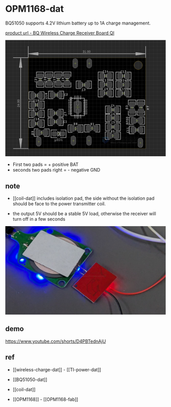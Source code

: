 
# OPM1168-dat 


BQ51050 supports 4.2V lithium battery up to 1A charge management.

[product url - BQ Wireless Charge Receiver Board QI](https://www.electrodragon.com/product/wireless-charge-receiver-board-qi/?attribute_pa_qi=bq51050)

![](2024-02-28-17-09-30.png)

- First two pads = + positive BAT
- seconds two pads right = - negative GND



## note 

- [[coil-dat]] includes isolation pad, the side without the isolation pad should be face to the power transmitter coil.

- the output 5V should be a stable 5V load, otherwise the receiver will turn off in a few seconds 


![](2025-10-10-21-40-53.png)


## demo 

https://www.youtube.com/shorts/D4PBTednAjU





## ref 

- [[wireless-charge-dat]] - [[TI-power-dat]]

- [[BQ51050-dat]]

- [[coil-dat]]


- [[OPM1168]] - [[OPM1168-fab]]
